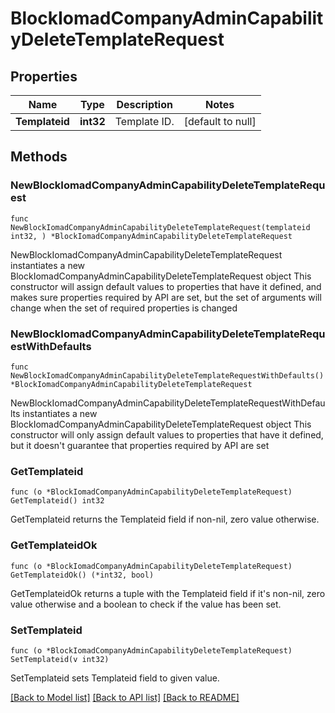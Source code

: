 # BlockIomadCompanyAdminCapabilityDeleteTemplateRequest

## Properties

Name | Type | Description | Notes
------------ | ------------- | ------------- | -------------
**Templateid** | **int32** | Template ID. | [default to null]

## Methods

### NewBlockIomadCompanyAdminCapabilityDeleteTemplateRequest

`func NewBlockIomadCompanyAdminCapabilityDeleteTemplateRequest(templateid int32, ) *BlockIomadCompanyAdminCapabilityDeleteTemplateRequest`

NewBlockIomadCompanyAdminCapabilityDeleteTemplateRequest instantiates a new BlockIomadCompanyAdminCapabilityDeleteTemplateRequest object
This constructor will assign default values to properties that have it defined,
and makes sure properties required by API are set, but the set of arguments
will change when the set of required properties is changed

### NewBlockIomadCompanyAdminCapabilityDeleteTemplateRequestWithDefaults

`func NewBlockIomadCompanyAdminCapabilityDeleteTemplateRequestWithDefaults() *BlockIomadCompanyAdminCapabilityDeleteTemplateRequest`

NewBlockIomadCompanyAdminCapabilityDeleteTemplateRequestWithDefaults instantiates a new BlockIomadCompanyAdminCapabilityDeleteTemplateRequest object
This constructor will only assign default values to properties that have it defined,
but it doesn't guarantee that properties required by API are set

### GetTemplateid

`func (o *BlockIomadCompanyAdminCapabilityDeleteTemplateRequest) GetTemplateid() int32`

GetTemplateid returns the Templateid field if non-nil, zero value otherwise.

### GetTemplateidOk

`func (o *BlockIomadCompanyAdminCapabilityDeleteTemplateRequest) GetTemplateidOk() (*int32, bool)`

GetTemplateidOk returns a tuple with the Templateid field if it's non-nil, zero value otherwise
and a boolean to check if the value has been set.

### SetTemplateid

`func (o *BlockIomadCompanyAdminCapabilityDeleteTemplateRequest) SetTemplateid(v int32)`

SetTemplateid sets Templateid field to given value.



[[Back to Model list]](../README.md#documentation-for-models) [[Back to API list]](../README.md#documentation-for-api-endpoints) [[Back to README]](../README.md)


